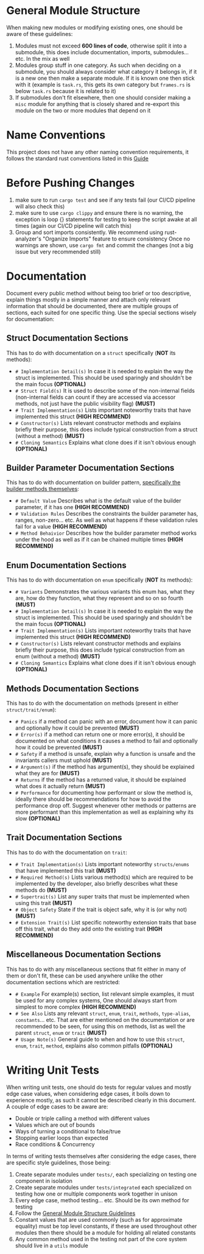 # General Module Structure
When making new modules or modifying existing ones, one should be aware of these guidelines:
1. Modules must not exceed **600 lines of code**, otherwise split it into a submodule, this does
include documentation, imports, submodules... etc. In the mix as well
2. Modules group stuff in one category. As such when deciding on a submodule, you should always
consider what category it belongs in, if it is a new one then make a separate module. If it is
known one then stick with it (example is ``task.rs``, this gets its own category but ``frames.rs`` is
below ``task.rs`` because it is related to it)
3. If submodules don't fit elsewhere, then one should consider making a ``misc`` module for anything that
is closely shared and re-export this module on the two or more modules that depend on it

# Name Conventions
This project does not have any other naming convention requirements, it follows the standard rust
conventions listed in this [Guide](https://rust-lang.github.io/api-guidelines/naming.html)

# Before Pushing Changes 
1. make sure to run ``cargo test`` and see if any tests fail (our CI/CD pipeline will also check this)
2. make sure to use ``cargo clippy`` and ensure there is no warning, the exception is loop {}
  statements for testing to keep the script awake at all times (again our CI/CD pipeline will catch this)
3. Group and sort imports consistently. We recommend using rust-analyzer's "Organize Imports" 
feature to ensure consistency Once no warnings are shown, use ``cargo fmt`` and commit the 
changes (not a big issue but very recommended still)

# Documentation
Document every public method without being too brief or too descriptive, explain things mostly in a simple manner
and attach only relevant information that should be documented, there are multiple groups of sections, each suited for
one specific thing. Use the special sections wisely for documentation:

## Struct Documentation Sections
This has to do with documentation on a ``struct`` specifically (**NOT** its methods):
- ``# Implementation Detail(s)``  In case it is needed to explain the way the struct is implemented. This should be
  used sparingly and shouldn't be the main focus **(OPTIONAL)**
- ``# Struct Field(s)`` It is used to describe some of the non-internal fields (non-internal fields can count
if they are accessed via accessor methods, not just have the public visibility flag) **(MUST)**
- ``# Trait Implementation(s)`` Lists important noteworthy traits that have implemented this struct **(HIGH RECOMMEND)**
- ``# Constructor(s)`` Lists relevant constructor methods and explains briefly their purpose, this does include
  typical construction from a struct (without a method) **(MUST)**
- ``# Cloning Semantics`` Explains what clone does if it isn't obvious enough **(OPTIONAL)**

## Builder Parameter Documentation Sections
This has to do with documentation on builder pattern, <u>specifically the builder methods themselves</u>:
- ``# Default Value`` Describes what is the default value of the builder parameter, if it has one **(HIGH RECOMMEND)**
- ``# Validation Rules`` Describes the constraints the builder parameter has, ranges, non-zero... etc. As well as
  what happens if these validation rules fail for a value **(HIGH RECOMMEND)**
- ``# Method Behaivior`` Describes how the builder parameter method works under the hood as well as if it can
  be chained multiple times **(HIGH RECOMMEND)**

## Enum Documentation Sections
This has to do with documentation on ``enum`` specifically (**NOT** its methods):
- ``# Variants`` Demonstrates the various variants this enum has, what they are, how do they function, what they
    represent and so on so fourth **(MUST)**
- ``# Implementation Detail(s)``  In case it is needed to explain the way the struct is implemented. This should be
  used sparingly and shouldn't be the main focus **(OPTIONAL)**
- ``# Trait Implementation(s)`` Lists important noteworthy traits that have implemented this struct **(HIGH RECOMMEND)**
- ``# Constructor(s)`` Lists relevant constructor methods and explains briefly their purpose, this does include
typical construction from an enum (without a method) **(MUST)**
- ``# Cloning Semantics`` Explains what clone does if it isn't obvious enough **(OPTIONAL)**

## Methods Documentation Sections
This has to do with the documentation on methods (present in either ``struct/trait/enum``):
- ``# Panics`` if a method can panic with an error, document how it can panic and optionally how it could be prevented **(MUST)**
- ``# Error(s)`` if a method can return one or more error(s), it should be documented on what conditions it causes a
method to fail and optionally how it could be prevented **(MUST)**
- ``# Safety`` if a method is unsafe, explain why a function is unsafe and the 
invariants callers must uphold **(MUST)**
- ``# Argument(s)`` if the method has argument(s), they should be explained what they are for **(MUST)**
- ``# Returns`` if the method has a returned value, it should be explained what does it actually return **(MUST)**
- ``# Performance`` for documenting how performant or slow the method is, ideally there should be recommendations
for how to avoid the performance drop off. Suggest whenever other methods or patterns are more performant than this implementation 
as well as explaining why its slow **(OPTIONAL)**

## Trait Documentation Sections
This has to do with the documentation on ``trait``:
- ``# Trait Implementation(s)`` Lists important noteworthy ``structs/enums`` that have implemented this trait **(MUST)**
- ``# Required Method(s)`` Lists various method(s) which are required to be implemented by the developer, also briefly 
describes what these methods do **(MUST)**
- ``# Supertrait(s)`` List any super traits that must be implemented when using this trait **(MUST)**
- ``# Object Safety`` State if the trait is object safe, why it is (or why not) **(MUST)**
- ``# Extension Trait(s)`` List specific noteworthy extension traits that base off this trait, what do they 
add onto the existing trait **(HIGH RECOMMEND)**

## Miscellaneous Documentation Sections
This has to do with any miscellaneous sections that fit either in many of them or don't fit, these can be used
anywhere unlike the other documentation sections which are restricted:
- ``# Example`` For example(s) section, list relevant simple examples, it must be used for any complex systems,
  One should always start from simplest to more complex **(HIGH RECOMMEND)**
- ``# See Also`` Lists any relevant ``struct``, ``enum``, ``trait``, ``methods``, ``type-alias``, ``constants``... etc.
That are either mentioned on the documentation or are recommended to be seen, for using this on methods, list as well the
parent ``struct``, ``enum`` or ``trait`` **(MUST)**
- ``# Usage Note(s)`` General guide to when and how to use this ``struct``, ``enum``, ``trait``, ``method``, 
explains also common pitfalls **(OPTIONAL)**

# Writing Unit Tests
When writing unit tests, one should do tests for regular values and mostly edge case values, when considering edge cases,
it boils down to experience mostly, as such it cannot be described clearly in this document. A couple of edge cases
to be aware are:
- Double or triple calling a method with different values
- Values which are out of bounds
- Ways of turning a conditional to false/true
- Stopping earlier loops than expected
- Race conditions & Concurrency

In terms of writing tests themselves after considering the edge cases, there are specific style guidelines, those being:
1. Create separate modules under ``tests/``, each specializing on testing one component in isolation
2. Create separate modules under ``tests/integrated`` each specialized on testing how one or multiple 
components work together in unison
3. Every edge case, method testing... etc. Should be its own method for testing
4. Follow the [General Module Structure Guidelines](#general-module-structure)
5. Constant values that are used commonly (such as for approximate equality) must be top 
level constants, if these are used throughout other modules then there should be a module
for holding all related constants
6. Any common method used in the testing not part of the core system should live in a ``utils`` module
